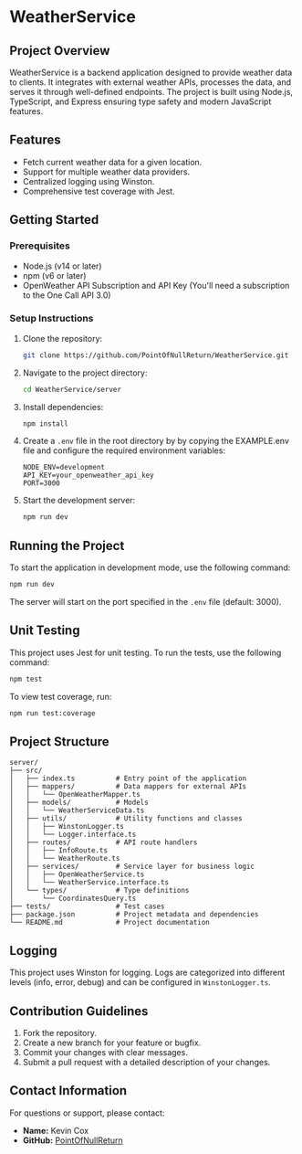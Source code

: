 # WeatherService

## Project Overview
WeatherService is a backend application designed to provide weather data to clients. It integrates with external weather APIs, processes the data, and serves it through well-defined endpoints. The project is built using Node.js, TypeScript, and Express ensuring type safety and modern JavaScript features.

## Features
- Fetch current weather data for a given location.
- Support for multiple weather data providers.
- Centralized logging using Winston.
- Comprehensive test coverage with Jest.

## Getting Started

### Prerequisites
- Node.js (v14 or later)
- npm (v6 or later)
- OpenWeather API Subscription and API Key (You'll need a subscription to the One Call API 3.0)

### Setup Instructions
1. Clone the repository:
   ```bash
   git clone https://github.com/PointOfNullReturn/WeatherService.git
   ```
2. Navigate to the project directory:
   ```bash
   cd WeatherService/server
   ```
3. Install dependencies:
   ```bash
   npm install
   ```
4. Create a `.env` file in the root directory by by copying the EXAMPLE.env file and configure the required environment variables:
   ```env
   NODE_ENV=development
   API_KEY=your_openweather_api_key
   PORT=3000
   ```
5. Start the development server:
   ```bash
   npm run dev
   ```

## Running the Project
To start the application in development mode, use the following command:
```bash
npm run dev
```
The server will start on the port specified in the `.env` file (default: 3000).

## Unit Testing
This project uses Jest for unit testing. To run the tests, use the following command:
```bash
npm test
```
To view test coverage, run:
```bash
npm run test:coverage
```

## Project Structure
```
server/
├── src/
│   ├── index.ts          # Entry point of the application
│   ├── mappers/          # Data mappers for external APIs
│   │   └── OpenWeatherMapper.ts
│   ├── models/           # Models
│   │   └── WeatherServiceData.ts
│   ├── utils/            # Utility functions and classes
│   │   ├── WinstonLogger.ts
│   │   └── Logger.interface.ts
│   ├── routes/           # API route handlers
│   │   ├── InfoRoute.ts
│   │   └── WeatherRoute.ts
│   ├── services/         # Service layer for business logic
│   │   ├── OpenWeatherService.ts
│   │   └── WeatherService.interface.ts
│   └── types/            # Type definitions
│       └── CoordinatesQuery.ts
├── tests/                # Test cases
├── package.json          # Project metadata and dependencies
└── README.md             # Project documentation
```

## Logging
This project uses Winston for logging. Logs are categorized into different levels (info, error, debug) and can be configured in `WinstonLogger.ts`.

## Contribution Guidelines
1. Fork the repository.
2. Create a new branch for your feature or bugfix.
3. Commit your changes with clear messages.
4. Submit a pull request with a detailed description of your changes.

## Contact Information
For questions or support, please contact:
- **Name:** Kevin Cox
- **GitHub:** [PointOfNullReturn](https://github.com/PointOfNullReturn/)
